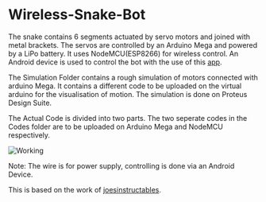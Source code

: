 # Wireless-Snake-Bot

The snake contains 6 segments actuated by servo motors and joined with metal brackets. The servos are controlled by an Arduino Mega and
powered by a LiPo battery. It uses NodeMCU(ESP8266) for wireless control.
An Android device is used to control the bot with the use of this [app](https://github.com/rrishabh23/Wireless-Snake-Bot/blob/master/SnakeBot%20Control.apk).

The Simulation Folder contains a rough simulation of motors connected with arduino Mega. It contains a different code to be uploaded on the virtual arduino for the visualisation of motion. The simulation is done on Proteus Design Suite.

The Actual Code is divided into two parts.
The two seperate codes in the Codes folder are to be uploaded on Arduino Mega and NodeMCU respectively.



![Working](/Results.gif)

Note: The wire is for power supply, controlling is done via an Android Device.

This is based on the work of [joesinstructables](https://www.instructables.com/member/joesinstructables/).
